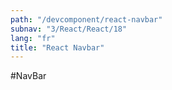 ```yaml
---
path: "/devcomponent/react-navbar"
subnav: "3/React/React/18"
lang: "fr"
title: "React Navbar"
---
```


#NavBar

<reactnavbar />
